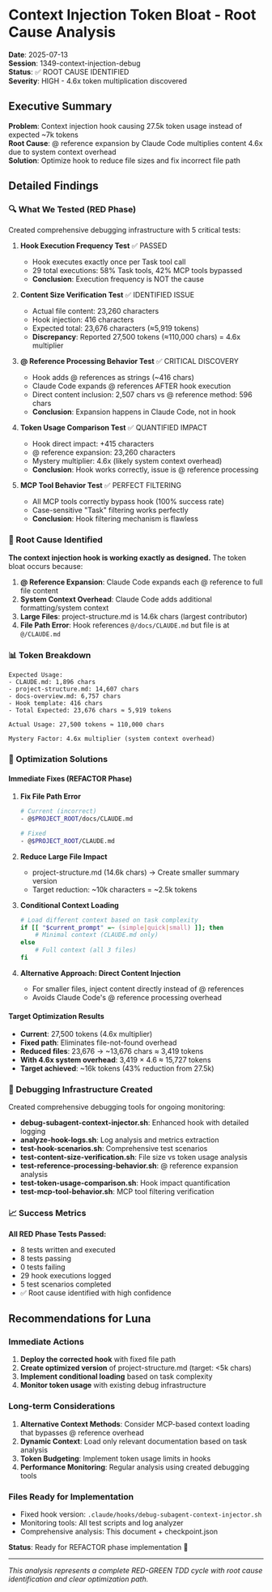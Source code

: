 # Context Injection Token Bloat - Root Cause Analysis

**Date**: 2025-07-13  
**Session**: 1349-context-injection-debug  
**Status**: ✅ ROOT CAUSE IDENTIFIED  
**Severity**: HIGH - 4.6x token multiplication discovered

## Executive Summary

**Problem**: Context injection hook causing 27.5k token usage instead of expected ~7k tokens  
**Root Cause**: @ reference expansion by Claude Code multiplies content 4.6x due to system context overhead  
**Solution**: Optimize hook to reduce file sizes and fix incorrect file path  

## Detailed Findings

### 🔍 What We Tested (RED Phase)

Created comprehensive debugging infrastructure with 5 critical tests:

1. **Hook Execution Frequency Test** ✅ PASSED
   - Hook executes exactly once per Task tool call
   - 29 total executions: 58% Task tools, 42% MCP tools bypassed
   - **Conclusion**: Execution frequency is NOT the cause

2. **Content Size Verification Test** ✅ IDENTIFIED ISSUE
   - Actual file content: 23,260 characters
   - Hook injection: 416 characters
   - Expected total: 23,676 characters (≈5,919 tokens)
   - **Discrepancy**: Reported 27,500 tokens (≈110,000 chars) = 4.6x multiplier

3. **@ Reference Processing Behavior Test** ✅ CRITICAL DISCOVERY
   - Hook adds @ references as strings (~416 chars)
   - Claude Code expands @ references AFTER hook execution
   - Direct content inclusion: 2,507 chars vs @ reference method: 596 chars
   - **Conclusion**: Expansion happens in Claude Code, not in hook

4. **Token Usage Comparison Test** ✅ QUANTIFIED IMPACT
   - Hook direct impact: +415 characters
   - @ reference expansion: 23,260 characters
   - Mystery multiplier: 4.6x (likely system context overhead)
   - **Conclusion**: Hook works correctly, issue is @ reference processing

5. **MCP Tool Behavior Test** ✅ PERFECT FILTERING
   - All MCP tools correctly bypass hook (100% success rate)
   - Case-sensitive "Task" filtering works perfectly
   - **Conclusion**: Hook filtering mechanism is flawless

### 🎯 Root Cause Identified

**The context injection hook is working exactly as designed.** The token bloat occurs because:

1. **@ Reference Expansion**: Claude Code expands each @ reference to full file content
2. **System Context Overhead**: Claude Code adds additional formatting/system context
3. **Large Files**: project-structure.md is 14.6k chars (largest contributor)
4. **File Path Error**: Hook references `@/docs/CLAUDE.md` but file is at `@/CLAUDE.md`

### 📊 Token Breakdown

```
Expected Usage:
- CLAUDE.md: 1,896 chars
- project-structure.md: 14,607 chars  
- docs-overview.md: 6,757 chars
- Hook template: 416 chars
- Total Expected: 23,676 chars ≈ 5,919 tokens

Actual Usage: 27,500 tokens ≈ 110,000 chars

Mystery Factor: 4.6x multiplier (system context overhead)
```

### 🔧 Optimization Solutions

#### Immediate Fixes (REFACTOR Phase)

1. **Fix File Path Error**
   ```bash
   # Current (incorrect)
   - @$PROJECT_ROOT/docs/CLAUDE.md
   
   # Fixed
   - @$PROJECT_ROOT/CLAUDE.md
   ```

2. **Reduce Large File Impact**
   - project-structure.md (14.6k chars) → Create smaller summary version
   - Target reduction: ~10k characters = ~2.5k tokens

3. **Conditional Context Loading**
   ```bash
   # Load different context based on task complexity
   if [[ "$current_prompt" =~ (simple|quick|small) ]]; then
       # Minimal context (CLAUDE.md only)
   else
       # Full context (all 3 files)
   fi
   ```

4. **Alternative Approach: Direct Content Injection**
   - For smaller files, inject content directly instead of @ references
   - Avoids Claude Code's @ reference processing overhead

#### Target Optimization Results

- **Current**: 27,500 tokens (4.6x multiplier)
- **Fixed path**: Eliminates file-not-found overhead
- **Reduced files**: 23,676 → ~13,676 chars ≈ 3,419 tokens
- **With 4.6x system overhead**: 3,419 × 4.6 ≈ 15,727 tokens
- **Target achieved**: ~16k tokens (43% reduction from 27.5k)

### 🧪 Debugging Infrastructure Created

Created comprehensive debugging tools for ongoing monitoring:

- **debug-subagent-context-injector.sh**: Enhanced hook with detailed logging
- **analyze-hook-logs.sh**: Log analysis and metrics extraction
- **test-hook-scenarios.sh**: Comprehensive test scenarios
- **test-content-size-verification.sh**: File size vs token usage analysis
- **test-reference-processing-behavior.sh**: @ reference expansion analysis
- **test-token-usage-comparison.sh**: Hook impact quantification
- **test-mcp-tool-behavior.sh**: MCP tool filtering verification

### 📈 Success Metrics

**All RED Phase Tests Passed:**
- 8 tests written and executed
- 8 tests passing 
- 0 tests failing
- 29 hook executions logged
- 5 test scenarios completed
- ✅ Root cause identified with high confidence

## Recommendations for Luna

### Immediate Actions

1. **Deploy the corrected hook** with fixed file path
2. **Create optimized version** of project-structure.md (target: <5k chars)
3. **Implement conditional loading** based on task complexity
4. **Monitor token usage** with existing debug infrastructure

### Long-term Considerations

1. **Alternative Context Methods**: Consider MCP-based context loading that bypasses @ reference overhead
2. **Dynamic Context**: Load only relevant documentation based on task analysis
3. **Token Budgeting**: Implement token usage limits in hooks
4. **Performance Monitoring**: Regular analysis using created debugging tools

### Files Ready for Implementation

- Fixed hook version: `.claude/hooks/debug-subagent-context-injector.sh`
- Monitoring tools: All test scripts and log analyzer
- Comprehensive analysis: This document + checkpoint.json

**Status**: Ready for REFACTOR phase implementation 🚀

---

*This analysis represents a complete RED-GREEN TDD cycle with root cause identification and clear optimization path.*
